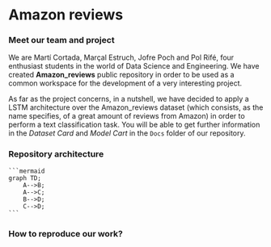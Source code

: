 # Amazon reviews
### Meet our team and project
We are Martí Cortada, Marçal Estruch, Jofre Poch and Pol Rifé, four enthusiast students in the world of Data Science and Engineering. We have created **Amazon_reviews** public repository in order to be used as a common workspace for the development of a very interesting project.

As far as the project concerns, in a nutshell, we have decided to apply a LSTM architecture over the Amazon_reviews dataset (which consists, as the name specifies, of a great amount of reviews from Amazon) in order to perform a text classification task. You will be able to get further information in the _Dataset Card_ and _Model Cart_ in the `Docs` folder of our repository.

### Repository architecture

```
​```mermaid
graph TD;
    A-->B;
    A-->C;
    B-->D;
    C-->D;
​```
```



### How to reproduce our work?

